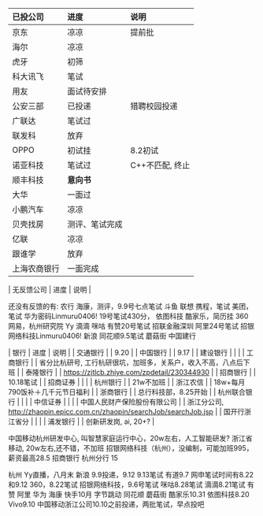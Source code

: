 | 已投公司 | 进度 | 说明 |
| :-----| :----- | :----- |
| 京东 | 凉凉 | 提前批 |
| 海尔 | 凉凉 |  |
| 虎牙 | 初筛 |  |
| 科大讯飞 | 笔试 |  |
|用友 | 面试待安排|  |
| 公安三部 | 已投递 | 猎聘校园投递 |
| 广联达 | 笔试过 |  |
| 联发科 | 放弃 |  |
| OPPO | 初试挂 | 8.2初试 |
| 诺亚科技 | 笔试过 | C++不匹配, 终止 |
| 顺丰科技 | **意向书** |  |
| 大华 | 一面过 |  |
| 小鹏汽车 | 凉凉 |  |
| 贝壳找房 | 测评、笔试完成 |  |
| 亿联 | 凉凉 |   |
| 跟谁学 | 放弃 |   |
| 上海农商银行 | 一面完成 |   |


| 无反馈公司 | 进度 | 说明 |

还没有反馈的有:
农行
海康，测评，9.9号七点笔试
斗鱼
联想
携程，笔试
美团，笔试
华为密码Linmuru0406!  19号笔试430分，
依图科技
酷家乐，简历挂
360
网易，杭州研究院
Yy
滴滴
咪咕
有赞20号笔试
招联金融深圳
阿里24号笔试
招银网络科技Linmuru0406!
新浪
同花顺9.5笔试
蘑菇街
中国建行


| 银行 | 进度 | 说明 |
| 交通银行 |  | 9.20 |
| 中国银行 |  | 9.17 |
| 建设银行 |  |      |
| 工商银行 |  |  省分比杭研号, 工行杭研很坑，加班多，关系户，收入不高，八点后下班 |
| 泰隆银行 |  | https://zjtlcb.zhiye.com/zpdetail/230344930 |
| 招商银行 |  | 10.18笔试 |
| 招商证券 |  |  |
| 杭州银行 |  |  21w不加班 |
| 浙江农信 |  | 18w+每月790饭补＋几千元节日福利 |
| 浙商银行 |  | 总行科技部，8.25开始 |
| 杭州联合银行 |  |  |
| 中信证券 |  |  |
| 中国人民财产保险股份有限公司 |  | 浙江分公司, http://zhaopin.epicc.com.cn/zhaopin/searchJob/searchJob.jsp |
| 国开行浙江省分 |  |  |
| 浦发银行 |  |  创新研发岗, ai, 20+? |


中国移动杭州研发中心, 叫智慧家庭运行中心，20w左右，人工智能研发?
浙江省移动, 20w左右,还不错，不加班
招银网络科技（杭州），没编制，可能加班995，薪资最高28.5
招商银行 杭州分行 15


杭州
Yy直播，八月末
新浪  9.9投递，9.12  9.13笔试
有道9.7  网申笔试时间有8.22和9.12
360，8.22笔试
招银网络科技，9.6号笔试
咪咕8.28笔试
滴滴8.21笔试
有赞
阿里
华为
海康
快手10月
字节跳动
同花顺
蘑菇街
酷家乐10.31
依图科技8.20
Vivo9.10
中国移动浙江公司10.10之前投递，两批笔试，早点投吧


